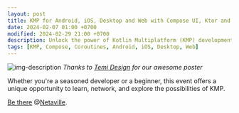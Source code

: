 ```yaml
---
layout: post
title: KMP for Android, iOS, Desktop and Web with Compose UI, Ktor and Coroutines
date: 2024-02-07 01:00 +0700
modified: 2024-02-29 21:00 +0700
description: Unlock the power of Kotlin Multiplatform (KMP) development at our event, featuring a hands-on setup of a KMP project from scratch. 
tags: [KMP, Compose, Coroutines, Android, iOS, Desktop, Web]
---
```


![img-description](/assets/img/intro/KMP_presentation_post.png)
_Thanks to [Temi Design](https://temi.design/) for our awesome poster_


Whether you're a seasoned developer or a beginner, this event offers a unique opportunity to learn, network, and explore the possibilities of KMP.


[Be there](https://netaville.mk/portal/events/066e9ff3-2916-465f-95af-a2db5c3d95d9/details) @[Netaville](https://www.google.com/maps/place/Netaville/@42.0053716,21.4104277,15z/data=!4m2!3m1!1s0x0:0x9cc7da2bb3dca134).

